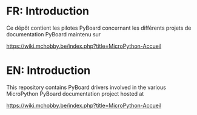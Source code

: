 # FR: Introduction

Ce dépôt contient les pilotes PyBoard concernant les différents projets de documentation PyBoard maintenu sur 

https://wiki.mchobby.be/index.php?title=MicroPython-Accueil

# EN: Introduction

This repository contains PyBoard drivers involved in the various MicroPython PyBoard documentation project hosted at

https://wiki.mchobby.be/index.php?title=MicroPython-Accueil
